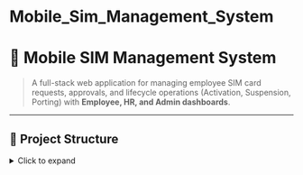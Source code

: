 # Mobile_Sim_Management_System

# 📱 Mobile SIM Management System  

> A full-stack web application for managing employee SIM card requests, approvals, and lifecycle operations (Activation, Suspension, Porting) with **Employee, HR, and Admin dashboards**.  

---
## 📂 Project Structure  

<details>
  <summary>Click to expand</summary>
├── backend/ # Node.js + Express + MongoDB
│ ├── server.js # Main backend entry file
│ ├── models/ # Database models (MongoDB schemas)
│ ├── routes/ # API routes
│ ├── controllers/ # Business logic for routes
│ ├── middlewares/ # Auth & validation middleware
│ ├── utils/ # Helper functions
│ └── .env # Environment variables (not in repo)
│
├── frontend/ # React UI
│ ├── src/
│ │ ├── components/ # Reusable UI components
│ │ ├── pages/ # Employee, HR, Admin dashboards
│ │ ├── assets/ # Images, logos, icons
│ │ ├── services/ # API calls (Axios/Fetch)
│ │ └── App.js # React app root
│ ├── public/ # Static files
│ └── package.json
│
├── screenshots/ # UI screenshots for README
│ ├── login.png
│ ├── employee-dashboard.png
│ ├── hr-dashboard.png
│ ├── admin-dashboard.png
│ ├── sim-inventory.png
│ └── request-flow.png
│
├── README.md
├── package.json
└── package-lock.json
## 🚀 Features  

- 👨‍💼 **Employee Dashboard** – Request new SIMs, track request status, view activated SIMs.  
- 👩‍💼 **HR Dashboard** – Review & approve/reject requests, manage SIM inventory.  
- 🛡️ **Admin Dashboard** – Categorized request view: Pending, Approved, Rejected.  
- 🔑 **Role-Based Login/Signup** – Employee, HR, and Admin have separate panels.  
- 📊 **SIM Inventory Management** – Track all available, allocated, and suspended SIMs.  
- 📡 **Request Lifecycle** – Start with HOD approval, then HR/Admin final action.  

---

## 🏗️ Tech Stack  

| Layer       | Technologies Used |
|-------------|-------------------|
| Frontend    | React.js, Tailwind CSS, shadcn/ui |
| Backend     | Node.js, Express.js |
| Database    | MongoDB (Compass) |
| Cloud       | Cloudinary (for file uploads) |
| Other Tools | JWT Auth, Twilio/Nexmo (dummy logs), REST APIs |

---

## ⚙️ Installation  

```bash
# Clone the repo
git clone https://github.com/23it101PopatHemangi/Mobile_Sim_Management_System.git

# Go to backend
cd backend
npm install

# Start backend
node server.js

# Go to frontend
cd ../frontend
npm install
npm start
